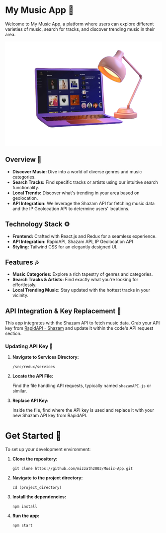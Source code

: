 # My Music App 🎵

Welcome to My Music App, a platform where users can explore different varieties of music, search for tracks, and discover trending music in their area.

![Music App](img.png)

## Overview 🌟

- **Discover Music:** Dive into a world of diverse genres and music categories.
- **Search Tracks:** Find specific tracks or artists using our intuitive search functionality.
- **Local Trends:** Discover what's trending in your area based on geolocation.
- **API Integration:** We leverage the Shazam API for fetching music data and the IP Geolocation API to determine users' locations.

## Technology Stack ⚙️

- **Frontend:** Crafted with React.js and Redux for a seamless experience.
- **API Integration:** RapidAPI, Shazam API, IP Geolocation API
- **Styling:** Tailwind CSS for an elegantly designed UI.

## Features 🎶

- **Music Categories:** Explore a rich tapestry of genres and categories.
- **Search Tracks & Artists:** Find exactly what you're looking for effortlessly.
- **Local Trending Music:** Stay updated with the hottest tracks in your vicinity.

## API Integration & Key Replacement 🔑

This app integrates with the Shazam API to fetch music data. Grab your API key from [RapidAPI - Shazam](https://rapidapi.com/search/shazam) and update it within the code's API request section.

### Updating API Key 🔄

1. **Navigate to Services Directory:**

    ```plaintext
    /src/redux/services
    ```

2. **Locate the API File:**

    Find the file handling API requests, typically named `shazamAPI.js` or similar.

3. **Replace API Key:**

    Inside the file, find where the API key is used and replace it with your new Shazam API key from RapidAPI.

# Get Started 🚀

To set up your development environment:

1. **Clone the repository:**

    ```shell
    git clone https://github.com/mizzath2003/Music-App.git
    ```

2. **Navigate to the project directory:**

    ```shell
    cd (project_directory)
    ```

3. **Install the dependencies:**

    ```shell
    npm install
    ```

4. **Run the app:**

    ```shell
    npm start
    ```
